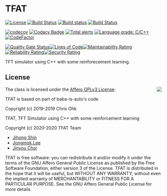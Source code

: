# TFAT

[![License](https://img.shields.io/badge/Licence-AGPLv3-blue.svg)](https://github.com/snowapril/TFAT/blob/master/LICENSE) [![Build Status](https://travis-ci.org/Snowapril/TFAT.svg?branch=master)](https://travis-ci.org/snowapril/tfat/branches) [![Build status](https://ci.appveyor.com/api/projects/status/2jeps78ji79d07f7?svg=true)](https://ci.appveyor.com/project/Snowapril/tfat) [![Build Status](https://dev.azure.com/sinjihng/sinjihng/_apis/build/status/Snowapril.TFAT?branchName=master)](https://dev.azure.com/sinjihng/sinjihng/_build/latest?definitionId=3&branchName=master)

[![codecov](https://codecov.io/gh/Snowapril/TFAT/branch/master/graph/badge.svg)](https://codecov.io/gh/Snowapril/TFAT) [![Codacy Badge](https://api.codacy.com/project/badge/Grade/2b31a40d9ea24ae9949289360298404e)](https://www.codacy.com/manual/utilForever/baba-is-auto?utm_source=github.com&amp;utm_medium=referral&amp;utm_content=utilForever/baba-is-auto&amp;utm_campaign=Badge_Grade) [![Total alerts](https://img.shields.io/lgtm/alerts/g/Snowapril/TFAT.svg?logo=lgtm&logoWidth=18)](https://lgtm.com/projects/g/Snowapril/TFAT/alerts/) [![Language grade: C/C++](https://img.shields.io/lgtm/grade/cpp/g/Snowapril/TFAT.svg?logo=lgtm&logoWidth=18)](https://lgtm.com/projects/g/Snowapril/TFAT/context:cpp) [![CodeFactor](https://www.codefactor.io/repository/github/snowapril/tfat/badge)](https://www.codefactor.io/repository/github/snowapril/tfat)

[![Quality Gate Status](https://sonarcloud.io/api/project_badges/measure?project=Snowapril_TFAT&metric=alert_status)](https://sonarcloud.io/dashboard?id=Snowapril_TFAT)[![Lines of Code](https://sonarcloud.io/api/project_badges/measure?project=Snowapril_TFAT&metric=ncloc)](https://sonarcloud.io/dashboard?id=Snowapril_TFAT)[![Maintainability Rating](https://sonarcloud.io/api/project_badges/measure?project=Snowapril_TFAT&metric=sqale_rating)](https://sonarcloud.io/dashboard?id=Snowapril_TFAT)[![Reliability Rating](https://sonarcloud.io/api/project_badges/measure?project=Snowapril_TFAT&metric=reliability_rating)](https://sonarcloud.io/dashboard?id=Snowapril_TFAT)[![Security Rating](https://sonarcloud.io/api/project_badges/measure?project=Snowapril_TFAT&metric=security_rating)](https://sonarcloud.io/dashboard?id=Snowapril_TFAT)

TFT simulator using C++ with some reinforecement learning.

## License

<img align="right" src="http://opensource.org/trademarks/opensource/OSI-Approved-License-100x137.png">

The class is licensed under the [Affero GPLv3 License](https://opensource.org/licenses/AGPL-3.0):

TFAT is based on part of baba-is-auto's code

Copyright (c) 2019-2019 Chris Ohk

TFAT, TFT Simulator using C++ with some reinforcement learning

Copyright (c) 2020-2020 TFAT Team

  * [Jihong Shin](https://github.com/snowapril)
  * [Jongmok Lee](https://github.com/lijm1358)
  * [Jinyou Choi](https://github.com/khujin)

TFAT is free software: you can redistribute it and/or modify it under the terms of the GNU Affero General Public License as published by the Free Software Foundation, either version 3 of the License. TFAT is distributed in the hope that it will be useful, but WITHOUT ANY WARRANTY; without even the implied warranty of MERCHANTABILITY or FITNESS FOR A PARTICULAR PURPOSE. See the GNU Affero General Public License for more details.

